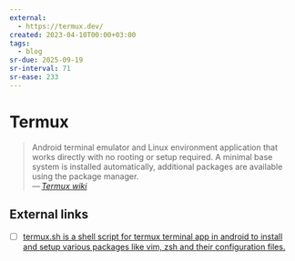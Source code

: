 ```yaml
---
external:
  - https://termux.dev/
created: 2023-04-10T00:00+03:00
tags:
  - blog
sr-due: 2025-09-19
sr-interval: 71
sr-ease: 233
---
```


# Termux

> Android terminal emulator and Linux environment application that works directly with no rooting or setup required. A minimal base system is installed automatically, additional packages are available using the package manager.\
> — <cite>[Termux wiki](https://wiki.termux.com/wiki/Main_Page)</cite>

## External links

- [ ] [termux.sh is a shell script for termux terminal app in android to install and setup various packages like vim, zsh and their configuration files.](https://github.com/sahilsehwag/android-termux-setup-script)
